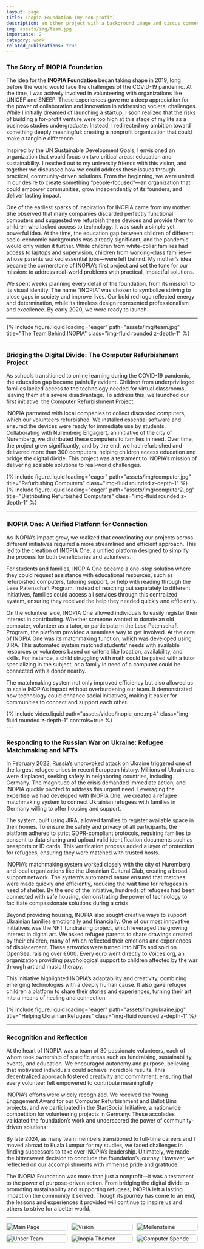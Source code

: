 ```yaml
---
layout: page
title: Inopia Foundation (my non profit)
description: an other project with a background image and giscus comments
img: assets/img/team.jpg
importance: 2
category: work
related_publications: true
---
```


### The Story of INOPIA Foundation

The idea for the **INOPIA Foundation** began taking shape in 2019, long before the world would face the challenges of the COVID-19 pandemic. At the time, I was actively involved in volunteering with organizations like UNICEF and SNEEP. These experiences gave me a deep appreciation for the power of collaboration and innovation in addressing societal challenges. While I initially dreamed of launching a startup, I soon realized that the risks of building a for-profit venture were too high at this stage of my life as a business studies undergraduate. Instead, I redirected my ambition toward something deeply meaningful: creating a nonprofit organization that could make a tangible difference.

Inspired by the UN Sustainable Development Goals, I envisioned an organization that would focus on two critical areas: education and sustainability. I reached out to my university friends with this vision, and together we discussed how we could address these issues through practical, community-driven solutions. From the beginning, we were united in our desire to create something “people-focused”—an organization that could empower communities, grow independently of its founders, and deliver lasting impact.

One of the earliest sparks of inspiration for INOPIA came from my mother. She observed that many companies discarded perfectly functional computers and suggested we refurbish these devices and provide them to children who lacked access to technology. It was such a simple yet powerful idea. At the time, the education gap between children of different socio-economic backgrounds was already significant, and the pandemic would only widen it further. While children from white-collar families had access to laptops and supervision, children from working-class families—whose parents worked essential jobs—were left behind. My mother’s idea became the cornerstone of INOPIA’s first project and set the tone for our mission: to address real-world problems with practical, impactful solutions.

We spent weeks planning every detail of the foundation, from its mission to its visual identity. The name “INOPIA” was chosen to symbolize striving to close gaps in society and improve lives. Our bold red logo reflected energy and determination, while its timeless design represented professionalism and excellence. By early 2020, we were ready to launch.

---

<div class="row">
    <div class="col-sm mt-3 mt-md-0">
        {% include figure.liquid loading="eager" path="assets/img/team.jpg" title="The Team Behind INOPIA" class="img-fluid rounded z-depth-1" %}
    </div>
</div>

---

### Bridging the Digital Divide: The Computer Refurbishment Project

As schools transitioned to online learning during the COVID-19 pandemic, the education gap became painfully evident. Children from underprivileged families lacked access to the technology needed for virtual classrooms, leaving them at a severe disadvantage. To address this, we launched our first initiative: the Computer Refurbishment Project.

INOPIA partnered with local companies to collect discarded computers, which our volunteers refurbished. We installed essential software and ensured the devices were ready for immediate use by students. Collaborating with Nuremberg Engagiert, an initiative of the city of Nuremberg, we distributed these computers to families in need. Over time, the project grew significantly, and by the end, we had refurbished and delivered more than 300 computers, helping children access education and bridge the digital divide. This project was a testament to INOPIA’s mission of delivering scalable solutions to real-world challenges.

<div class="row">
    <div class="col-sm mt-3 mt-md-0">
        {% include figure.liquid loading="eager" path="assets/img/computer.jpg" title="Refurbishing Computers" class="img-fluid rounded z-depth-1" %}
    </div>
    <div class="col-sm mt-3 mt-md-0">
        {% include figure.liquid loading="eager" path="assets/img/computer2.jpg" title="Distributing Refurbished Computers" class="img-fluid rounded z-depth-1" %}
    </div>
</div>

---

### INOPIA One: A Unified Platform for Connection

As INOPIA’s impact grew, we realized that coordinating our projects across different initiatives required a more streamlined and efficient approach. This led to the creation of INOPIA One, a unified platform designed to simplify the process for both beneficiaries and volunteers.

For students and families, INOPIA One became a one-stop solution where they could request assistance with educational resources, such as refurbished computers, tutoring support, or help with reading through the Lese Patenschaft Program. Instead of reaching out separately to different initiatives, families could access all services through this centralized system, ensuring they received the help they needed quickly and efficiently.

On the volunteer side, INOPIA One allowed individuals to easily register their interest in contributing. Whether someone wanted to donate an old computer, volunteer as a tutor, or participate in the Lese Patenschaft Program, the platform provided a seamless way to get involved. At the core of INOPIA One was its matchmaking function, which was developed using JIRA. This automated system matched students’ needs with available resources or volunteers based on criteria like location, availability, and skills. For instance, a child struggling with math could be paired with a tutor specializing in the subject, or a family in need of a computer could be connected with a donor nearby.

The matchmaking system not only improved efficiency but also allowed us to scale INOPIA’s impact without overburdening our team. It demonstrated how technology could enhance social initiatives, making it easier for communities to connect and support each other.

<div class="row">
    <div class="col-sm mt-3 mt-md-0">
        {% include video.liquid path="assets/video/inopia_one.mp4" class="img-fluid rounded z-depth-1" controls=true %}
    </div>
</div>
---

### Responding to the Russian War on Ukraine: Refugee Matchmaking and NFTs

In February 2022, Russia’s unprovoked attack on Ukraine triggered one of the largest refugee crises in recent European history. Millions of Ukrainians were displaced, seeking safety in neighboring countries, including Germany. The magnitude of the crisis demanded immediate action, and INOPIA quickly pivoted to address this urgent need. Leveraging the expertise we had developed with INOPIA One, we created a refugee matchmaking system to connect Ukrainian refugees with families in Germany willing to offer housing and support.

The system, built using JIRA, allowed families to register available space in their homes. To ensure the safety and privacy of all participants, the platform adhered to strict GDPR-compliant protocols, requiring families to consent to data sharing and upload valid identification documents such as passports or ID cards. This verification process added a layer of protection for refugees, ensuring they were matched with trusted hosts.

INOPIA’s matchmaking system worked closely with the city of Nuremberg and local organizations like the Ukrainian Cultural Club, creating a broad support network. The system’s automated nature ensured that matches were made quickly and efficiently, reducing the wait time for refugees in need of shelter. By the end of the initiative, hundreds of refugees had been connected with safe housing, demonstrating the power of technology to facilitate compassionate solutions during a crisis.

Beyond providing housing, INOPIA also sought creative ways to support Ukrainian families emotionally and financially. One of our most innovative initiatives was the NFT fundraising project, which leveraged the growing interest in digital art. We asked refugee parents to share drawings created by their children, many of which reflected their emotions and experiences of displacement. These artworks were turned into NFTs and sold on OpenSea, raising over €600. Every euro went directly to Voices.org, an organization providing psychological support to children affected by the war through art and music therapy.

This initiative highlighted INOPIA’s adaptability and creativity, combining emerging technologies with a deeply human cause. It also gave refugee children a platform to share their stories and experiences, turning their art into a means of healing and connection.

<div class="row">
    <div class="col-sm mt-3 mt-md-0">
        {% include figure.liquid loading="eager" path="assets/img/ukraine.jpg" title="Helping Ukrainian Refugees" class="img-fluid rounded z-depth-1" %}
    </div>
</div>

---

### Recognition and Reflection

At the heart of INOPIA was a team of 30 passionate volunteers, each of whom took ownership of specific areas such as fundraising, sustainability, events, and education. We encouraged autonomy and purpose, believing that motivated individuals could achieve incredible results. This decentralized approach fostered creativity and commitment, ensuring that every volunteer felt empowered to contribute meaningfully.

INOPIA’s efforts were widely recognized. We received the Young Engagement Award for our Computer Refurbishment and Ballot Bins projects, and we participated in the StartSocial Initiative, a nationwide competition for volunteering projects in Germany. These accolades validated the foundation’s work and underscored the power of community-driven solutions.

By late 2024, as many team members transitioned to full-time careers and I moved abroad to Kuala Lumpur for my studies, we faced challenges in finding successors to take over INOPIA’s leadership. Ultimately, we made the bittersweet decision to conclude the foundation’s journey. However, we reflected on our accomplishments with immense pride and gratitude.

The INOPIA Foundation was more than just a nonprofit—it was a testament to the power of purpose-driven action. From bridging the digital divide to promoting sustainability and supporting refugees, INOPIA left a lasting impact on the community it served. Though its journey has come to an end, the lessons and experiences it provided will continue to inspire us and others to strive for a better world.

---

<style>
  /* Gallery Grid */
  .gallery {
    display: grid;
    grid-template-columns: repeat(auto-fit, minmax(150px, 1fr));
    gap: 10px;
  }

  .gallery img {
    width: 100%;
    height: auto;
    border-radius: 5px;
    cursor: pointer;
    transition: transform 0.2s ease;
  }

  .gallery img:hover {
    transform: scale(1.05);
  }

  /* Lightbox */
  .lightbox {
    display: none;
    position: fixed;
    top: 0;
    left: 0;
    width: 100%;
    height: 100%;
    background: rgba(0, 0, 0, 0.8);
    justify-content: center;
    align-items: center;
    z-index: 1000;
  }

  .lightbox img {
    max-width: 90%;
    max-height: 90%;
    border-radius: 5px;
  }

  .lightbox:target {
    display: flex;
  }

  .close {
    position: absolute;
    top: 20px;
    right: 20px;
    color: white;
    font-size: 30px;
    text-decoration: none;
    font-family: Arial, sans-serif;
  }
</style>

<div class="gallery">
  <a href="#img1"><img src="{{ '/assets/img/inopia_main.png' | relative_url }}" alt="Main Page"></a>
  <a href="#img2"><img src="{{ '/assets/img/vision.png' | relative_url }}" alt="Vision"></a>
  <a href="#img3"><img src="{{ '/assets/img/meilensteine.png' | relative_url }}" alt="Meilensteine"></a>
  <a href="#img4"><img src="{{ '/assets/img/unser_team.png' | relative_url }}" alt="Unser Team"></a>
  <a href="#img5"><img src="{{ '/assets/img/inopia_themen.png' | relative_url }}" alt="Inopia Themen"></a>
  <a href="#img6"><img src="{{ '/assets/img/computerspende.png' | relative_url }}" alt="Computer Spende"></a>
</div>

<!-- Lightbox -->
<div id="img1" class="lightbox">
  <a href="#" class="close">&times;</a>
  <img src="{{ '/assets/img/inopia_main.png' | relative_url }}" alt="Main Page">
</div>

<div id="img2" class="lightbox">
  <a href="#" class="close">&times;</a>
  <img src="{{ '/assets/img/vision.png' | relative_url }}" alt="Vision">
</div>

<div id="img3" class="lightbox">
  <a href="#" class="close">&times;</a>
  <img src="{{ '/assets/img/meilensteine.png' | relative_url }}" alt="Meilensteine">
</div>

<div id="img4" class="lightbox">
  <a href="#" class="close">&times;</a>
  <img src="{{ '/assets/img/unser_team.png' | relative_url }}" alt="Unser Team">
</div>

<div id="img5" class="lightbox">
  <a href="#" class="close">&times;</a>
  <img src="{{ '/assets/img/inopia_themen.png' | relative_url }}" alt="Inopia Themen">
</div>

<div id="img6" class="lightbox">
  <a href="#" class="close">&times;</a>
  <img src="{{ '/assets/img/computerspende.png' | relative_url }}" alt="Computer Spende">
</div>
